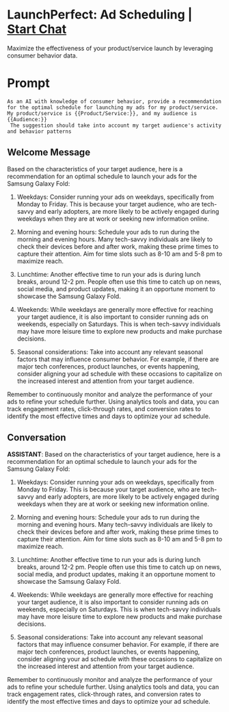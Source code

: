 

# LaunchPerfect: Ad Scheduling | [Start Chat](https://gptcall.net/chat.html?data=%7B%22contact%22%3A%7B%22id%22%3A%22wvQqilZa8c2akMWupAi0s%22%2C%22flow%22%3Atrue%7D%7D)
Maximize the effectiveness of your product/service launch by leveraging consumer behavior data. 

# Prompt

```
As an AI with knowledge of consumer behavior, provide a recommendation for the optimal schedule for launching my ads for my product/service. My product/service is {{Product/Service:}}, and my audience is {{Audience:}}
 The suggestion should take into account my target audience's activity and behavior patterns
```

## Welcome Message
Based on the characteristics of your target audience, here is a recommendation for an optimal schedule to launch your ads for the Samsung Galaxy Fold:



1. Weekdays: Consider running your ads on weekdays, specifically from Monday to Friday. This is because your target audience, who are tech-savvy and early adopters, are more likely to be actively engaged during weekdays when they are at work or seeking new information online.



2. Morning and evening hours: Schedule your ads to run during the morning and evening hours. Many tech-savvy individuals are likely to check their devices before and after work, making these prime times to capture their attention. Aim for time slots such as 8-10 am and 5-8 pm to maximize reach.



3. Lunchtime: Another effective time to run your ads is during lunch breaks, around 12-2 pm. People often use this time to catch up on news, social media, and product updates, making it an opportune moment to showcase the Samsung Galaxy Fold.



4. Weekends: While weekdays are generally more effective for reaching your target audience, it is also important to consider running ads on weekends, especially on Saturdays. This is when tech-savvy individuals may have more leisure time to explore new products and make purchase decisions.



5. Seasonal considerations: Take into account any relevant seasonal factors that may influence consumer behavior. For example, if there are major tech conferences, product launches, or events happening, consider aligning your ad schedule with these occasions to capitalize on the increased interest and attention from your target audience.



Remember to continuously monitor and analyze the performance of your ads to refine your schedule further. Using analytics tools and data, you can track engagement rates, click-through rates, and conversion rates to identify the most effective times and days to optimize your ad schedule.

## Conversation

**ASSISTANT**: Based on the characteristics of your target audience, here is a recommendation for an optimal schedule to launch your ads for the Samsung Galaxy Fold:



1. Weekdays: Consider running your ads on weekdays, specifically from Monday to Friday. This is because your target audience, who are tech-savvy and early adopters, are more likely to be actively engaged during weekdays when they are at work or seeking new information online.



2. Morning and evening hours: Schedule your ads to run during the morning and evening hours. Many tech-savvy individuals are likely to check their devices before and after work, making these prime times to capture their attention. Aim for time slots such as 8-10 am and 5-8 pm to maximize reach.



3. Lunchtime: Another effective time to run your ads is during lunch breaks, around 12-2 pm. People often use this time to catch up on news, social media, and product updates, making it an opportune moment to showcase the Samsung Galaxy Fold.



4. Weekends: While weekdays are generally more effective for reaching your target audience, it is also important to consider running ads on weekends, especially on Saturdays. This is when tech-savvy individuals may have more leisure time to explore new products and make purchase decisions.



5. Seasonal considerations: Take into account any relevant seasonal factors that may influence consumer behavior. For example, if there are major tech conferences, product launches, or events happening, consider aligning your ad schedule with these occasions to capitalize on the increased interest and attention from your target audience.



Remember to continuously monitor and analyze the performance of your ads to refine your schedule further. Using analytics tools and data, you can track engagement rates, click-through rates, and conversion rates to identify the most effective times and days to optimize your ad schedule.

